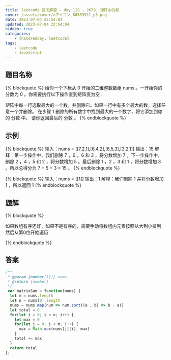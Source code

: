 ```yaml
---
title: leetcode 百天解题 - day 128 - 2679. 矩阵中的和
cover: /assets/cover/◇アイコン_80589921_p5.png
date: 2023-07-04 22:54:04
updated: 2023-07-04 22:54:04
hidden: true
categories:
    - [handredday, leetcode]
tags:
    - leetcode
    - JavaScript
---
```



## 题目名称

{% blockquote %}
给你一个下标从 0 开始的二维整数数组 nums 。一开始你的分数为 0 。你需要执行以下操作直到矩阵变为空：

矩阵中每一行选取最大的一个数，并删除它。如果一行中有多个最大的数，选择任意一个并删除。
在步骤 1 删除的所有数字中找到最大的一个数字，将它添加到你的 分数 中。
请你返回最后的 分数 。
{% endblockquote %}

## 示例

{% blockquote %}
输入：nums = [[7,2,1],[6,4,2],[6,5,3],[3,2,1]]
输出：15
解释：第一步操作中，我们删除 7 ，6 ，6 和 3 ，将分数增加 7 。下一步操作中，删除 2 ，4 ，5 和 2 ，将分数增加 5 。最后删除 1 ，2 ，3 和 1 ，将分数增加 3 。所以总得分为 7 + 5 + 3 = 15 。
{% endblockquote %}

{% blockquote %}
输入：nums = [[1]]
输出：1
解释：我们删除 1 并将分数增加 1 ，所以返回 1 
{% endblockquote %}


## 题解


{% blockquote %}

如果数组有序还好，如果不是有序的，需要手动将数组内元素按照从大到小排列
然后从第0位开始遍历

{% endblockquote %}

## 答案

~~~js
/**
 * @param {number[][]} nums
 * @return {number}
 */
 var matrixSum = function(nums) {
  let m = nums.length
  let n = nums[0].length
  nums = nums.map(num => num.sort((a , b) => b - a))
  let total = 0
  for(let i = 0; i < n; i++) {
    let max = 0
    for(let j = 0; j < m; j++) {
      max = Math.max(nums[j][i], max)
    }
    total += max
  }
  return total
};
~~~

